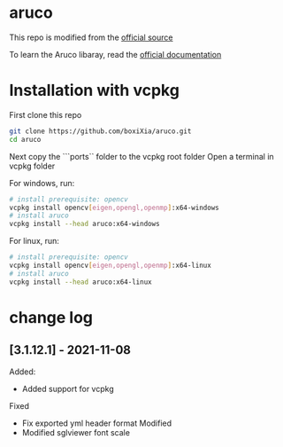 # aruco

This repo is modified from the [official source](https://www.uco.es/investiga/grupos/ava/node/26)

To learn the Aruco libaray, read the [official documentation](https://docs.google.com/document/d/1QU9KoBtjSM2kF6ITOjQ76xqL7H0TEtXriJX5kwi9Kgc)

# Installation with vcpkg

First clone this repo

```bash
git clone https://github.com/boxiXia/aruco.git
cd aruco

```
Next copy the ```ports`` folder to the vcpkg root folder
Open a terminal in vcpkg folder

For windows, run:
```bash
# install prerequisite: opencv
vcpkg install opencv[eigen,opengl,openmp]:x64-windows
# install aruco
vcpkg install --head aruco:x64-windows

```

For linux, run:
```bash
# install prerequisite: opencv
vcpkg install opencv[eigen,opengl,openmp]:x64-linux
# install aruco
vcpkg install --head aruco:x64-linux
```

# change log
## [3.1.12.1] - 2021-11-08
Added:
 - Added support for vcpkg

Fixed
 - Fix exported yml header format
Modified
 - Modified sglviewer font scale

